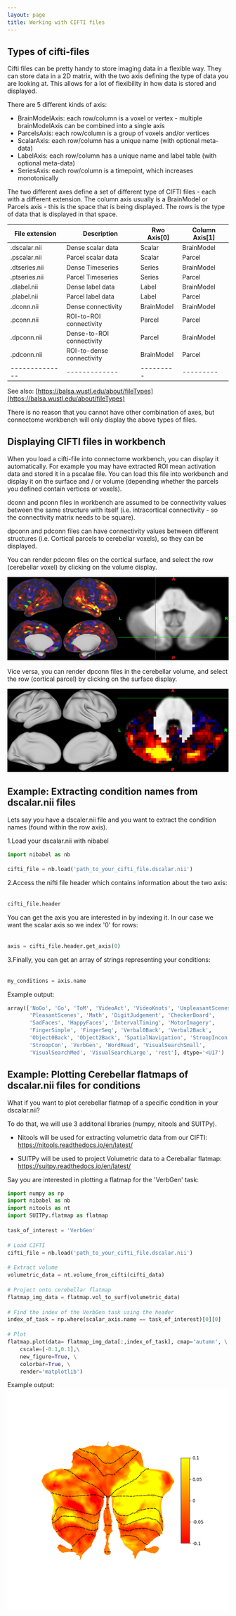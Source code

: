```yaml
---
layout: page
title: Working with CIFTI files
---
```


## Types of cifti-files


Cifti files can be pretty handy to store imaging data in a flexible way. They can store data in a 2D matrix, with the two axis defining the type of data you are looking at. This allows for a lot of flexibility in how data is stored and displayed.


There are 5 different kinds of axis:

* BrainModelAxis: each row/column is a voxel or vertex - multiple brainModelAxis can be combined into a single axis
* ParcelsAxis: each row/column is a group of voxels and/or vertices
* ScalarAxis: each row/column has a unique name (with optional meta-data)
* LabelAxis: each row/column has a unique name and label table (with optional meta-data)
* SeriesAxis: each row/column is a timepoint, which increases monotonically

The two different axes define a set of different type of CIFTI files - each with a different extension. The column axis usually is a BrainModel or Parcels axis - this is the space that is being displayed. The rows is the type of data that is displayed in that space.


| File extension | Description | Rwo Axis[0] | Column Axis[1] |
|----------------|-------------|---------|---------|
| .dscalar.nii   | Dense scalar data | Scalar | BrainModel |
| .pscalar.nii   | Parcel scalar data | Scalar | Parcel |
| .dtseries.nii   | Dense Timeseries | Series | BrainModel |
| .ptseries.nii   | Parcel Timeseries | Series | Parcel |
| .dlabel.nii   | Dense label data | Label | BrainModel |
| .plabel.nii   | Parcel label data | Label | Parcel |
| .dconn.nii   | Dense connectivity | BrainModel | BrainModel |
| .pconn.nii   | ROI-to-ROI connectivity  | Parcel | Parcel |
| .dpconn.nii   | Dense-to-ROI connectivity | Parcel | BrainModel |
| .pdconn.nii   | ROI-to-dense connectivity | BrainModel | Parcel |
| --------------|-------------|---------|---------|

See also:
[https://balsa.wustl.edu/about/fileTypes](https://balsa.wustl.edu/about/fileTypes)

There is no reason that you cannot have other combination of axes, but connectome workbench will only display the above types of files.


## Displaying CIFTI files in workbench

When you load a cifti-file into connectome workbench, you can display it automatically. For example you may have extracted ROI mean activation data and stored it in a pscalae file. You can load this file into workbench and display it on the surface and / or volume (depending whether the parcels you defined contain vertices or voxels).

dconn and pconn files in workbench are assumed to be connectivity values between the same structure with itself (i.e. intracortical connectivity - so the connectivity matrix needs to be square).

dpconn and pdconn files can have connectivity values between different structures (i.e. Cortical parcels to cerebellar voxels), so they can be displayed.

You can render pdconn files on the cortical surface, and select the row (cerebellar voxel) by clicking on the volume display.

![pdconn example](/assets/workbench_pdconn_example.png)

Vice versa, you can render dpconn files in the cerebellar volume, and select the row (cortical parcel) by clicking on the surface display.

![dpconn example](/assets/workbench_dpconn_example.png)

## Example: Extracting condition names from dscalar.nii files

Lets say you have a dscaler.nii file and you want to extract the condition names (found within the row axis).

1.Load your dscalar.nii with nibabel

```python
import nibabel as nb

cifti_file = nb.load('path_to_your_cifti_file.dscalar.nii')
```
2.Access the nifti file header which contains information about the two axis:

```python

cifti_file.header
```
You can get the axis you are interested in by indexing it. In our case we want the scalar axis so we index '0' for rows:

```python

axis = cifti_file.header.get_axis(0)
```

3.Finally, you can get an array of strings representing your conditions:

```python

my_conditions = axis.name
```

Example output:

```python
array(['NoGo', 'Go', 'ToM', 'VideoAct', 'VideoKnots', 'UnpleasantScenes',
       'PleasantScenes', 'Math', 'DigitJudgement', 'CheckerBoard',
       'SadFaces', 'HappyFaces', 'IntervalTiming', 'MotorImagery',
       'FingerSimple', 'FingerSeq', 'Verbal0Back', 'Verbal2Back',
       'Object0Back', 'Object2Back', 'SpatialNavigation', 'StroopIncon',
       'StroopCon', 'VerbGen', 'WordRead', 'VisualSearchSmall',
       'VisualSearchMed', 'VisualSearchLarge', 'rest'], dtype='<U17')
```

## Example: Plotting Cerebellar flatmaps of dscalar.nii files for conditions

What if you want to plot cerebellar flatmap of a specific condition in your dscalar.nii?

To do that, we will use 3 additonal libraries (numpy, nitools and SUITPy).

* Nitools will be used for extracting volumetric data from our CIFTI:
    https://nitools.readthedocs.io/en/latest/

* SUITPy will be used to project Volumetric data to a Cereballar flatmap:
    https://suitpy.readthedocs.io/en/latest/

Say you are interested in plotting a flatmap for the 'VerbGen' task:

```python
import numpy as np
import nibabel as nb
import nitools as nt
import SUITPy.flatmap as flatmap

task_of_interest = 'VerbGen'

# Load CIFTI
cifti_file = nb.load('path_to_your_cifti_file.dscalar.nii')

# Extract volume
volumetric_data = nt.volume_from_cifti(cifti_data)

# Project onto cerebellar flatmap
flatmap_img_data = flatmap.vol_to_surf(volumetric_data)

# Find the index of the VerbGen task using the header
index_of_task = np.where(scalar_axis.name == task_of_interest)[0][0]

# Plot
flatmap.plot(data= flatmap_img_data[:,index_of_task], cmap='autumn', \
    cscale=[-0.1,0.1],\
    new_figure=True, \
    colorbar=True, \
    render='matplotlib')

```
Example output:
![flatmap_cifti example](/assets/flatmapping_cifti_example.png)
